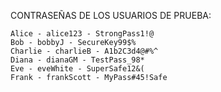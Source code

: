 
CONTRASEÑAS DE LOS USUARIOS DE PRUEBA:

    Alice - alice123 - StrongPass1!@
    Bob - bobbyJ - SecureKey99$%
    Charlie - charlieB - A1b2C3d4@#%^
    Diana - dianaGM - TestPass_98*
    Eve - eveWhite - SuperSafe12&(
    Frank - frankScott - MyPass#45!Safe
